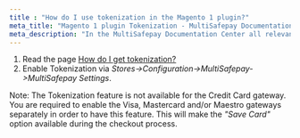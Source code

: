 ```yaml
---
title : "How do I use tokenization in the Magento 1 plugin?"
meta_title: "Magento 1 plugin Tokenization - MultiSafepay Documentation Center"
meta_description: "In the MultiSafepay Documentation Center all relevant information regarding our Plugins and API. As well as Support pages for Payment Method, Tools and General Questions. You can also find the contact details of our Support Team and Integration Team."
---
```


1. Read the page [How do I get tokenization?](/tools/tokenization/how-do-i-get-tokenization/)
2. Enable Tokenization via _Stores->Configuration->MultiSafepay->MultiSafepay Settings_.

Note: 
The Tokenization feature is not available for the Credit Card gateway. 
You are required to enable the Visa, Mastercard and/or Maestro gateways separately in order to have this feature. This will make the _"Save Card"_ option available during the checkout process.